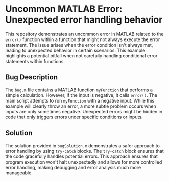 # Uncommon MATLAB Error: Unexpected error handling behavior

This repository demonstrates an uncommon error in MATLAB related to the `error()` function within a function that might not always execute the error statement.  The issue arises when the error condition isn't always met, leading to unexpected behavior in certain scenarios. This example highlights a potential pitfall when not carefully handling conditional error statements within functions.

## Bug Description

The `bug.m` file contains a MATLAB function `myFunction` that performs a simple calculation. However, if the input is negative, it calls `error()`. The main script attempts to run `myFunction` with a negative input. While this example will clearly throw an error, a more subtle problem occurs when inputs are only sometimes negative. Unexpected errors might be hidden in code that only triggers errors under specific conditions or inputs.

## Solution

The solution provided in `bugSolution.m` demonstrates a safer approach to error handling by using `try-catch` blocks. The `try-catch` block ensures that the code gracefully handles potential errors.  This approach ensures that program execution won't halt unexpectedly and allows for more controlled error handling, making debugging and error analysis much more manageable.
